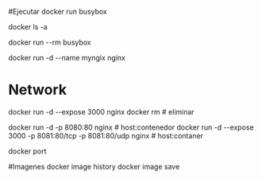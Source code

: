 #Ejecutar
docker run busybox

docker ls -a

docker run --rm busybox 

docker run -d --name myngix nginx

# Network
docker run -d --expose 3000 nginx
docker rm # eliminar

docker run -d  -p 8080:80 nginx # host:contenedor
docker run -d --expose 3000 -p 8081:80/tcp -p 8081:80/udp nginx # host:contaner

docker port

#Imagenes
docker image history
docker image save

